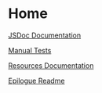 # Home

[JSDoc Documentation](https://doclets.io/petekeller2/Epilogue-Starter-Kit/master)

[Manual Tests](https://github.com/petekeller2/epilogue-starter-kit/wiki/Manual-Tests)

[Resources Documentation](https://github.com/petekeller2/epilogue-starter-kit/wiki/Resources)

[Epilogue Readme](https://github.com/dchester/epilogue/blob/master/README.md)